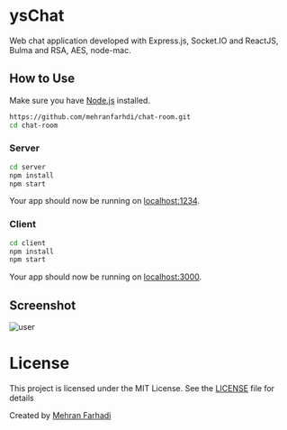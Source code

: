 # ysChat

Web chat application developed with Express.js, Socket.IO and ReactJS, Bulma and RSA, AES, node-mac.

## How to Use

Make sure you have [Node.js](http://nodejs.org/) installed.

```sh
https://github.com/mehranfarhdi/chat-room.git
cd chat-room
```

### Server

```sh
cd server
npm install
npm start
```

Your app should now be running on [localhost:1234](http://localhost:1234/).

### Client

```sh
cd client
npm install
npm start
```

Your app should now be running on [localhost:3000](http://localhost:3000/).

## Screenshot
![user](screen/user.png)


# License
This project is licensed under the MIT License. See the [LICENSE](LICENSE) file for details

Created by [Mehran Farhadi](https://www.linkedin.com/in/mehran-farhadi-312154199/)
